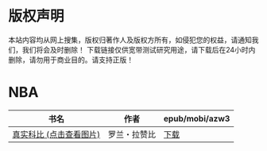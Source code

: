 # 版权声明

本站内容均从网上搜集，版权归著作人及版权方所有，如侵犯您的权益，请通知我们，我们将会及时删除！ 下载链接仅供宽带测试研究用途，请下载后在24小时内删除，请勿用于商业目的。请支持正版！

# NBA

| 书名 | 作者 | epub/mobi/azw3 |
| --- | --- | --- |
| [真实科比 (点击查看图片)](https://www.dushupai.com/attachment/2024/06/08/88cff10a564aed3a.jpg) | 罗兰・拉赞比 | [下载](https://url89.ctfile.com/f/31084289-1357048894-1929bd?p=8866) |
